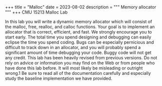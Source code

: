 +++
title = "Malloc"
date = 2023-08-02
description = """
Memory allocator
"""
+++
CMU 15213 Malloc Lab

In this lab you will write a dynamic memory allocator which will consist of the malloc, free, realloc, and
calloc functions. Your goal is to implement an allocator that is correct, efficient, and fast.
We strongly encourage you to start early. The total time you spend designing and debugging can easily
eclipse the time you spend coding.
Bugs can be especially pernicious and difficult to track down in an allocator, and you will probably spend
a significant amount of time debugging your code. Buggy code will not get any credit.
This lab has been heavily revised from previous versions. Do not rely on advice or information you may
find on the Web or from people who have done this lab before. It will most likely be misleading or outright
wrong.1 Be sure to read all of the documentation carefully and especially study the baseline implementation
we have provided.